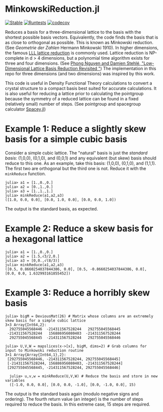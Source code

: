# MinkowskiReduction.jl

[![Stable](https://img.shields.io/badge/docs-stable-blue.svg)](https://glwhart.github.io/MinkowskiReduction.jl)
[![Runtests](https://github.com/glwhart/MinkowskiReduction.jl/actions/workflows/Runtests.yml/badge.svg)](https://github.com/glwhart/MinkowskiReduction.jl/actions/workflows/Runtests.yml)
[![codecov](https://codecov.io/gh/glwhart/MinkowskiReduction.jl/branch/main/graph/badge.svg?token=2SG9ZXKC2W)](https://codecov.io/gh/glwhart/MinkowskiReduction.jl)

Reduces a basis for a three-dimensional lattice to the basis with the shortest possible basis vectors. Equivalently, the code finds the basis that is as close to orthogonal as possible. This is known as Minkowski reduction. (See _Geometrie der Zahlen_ Hermann Minkowski 1910). In higher dimensions, the famous [LLL lattice reduction](https://en.wikipedia.org/wiki/Lenstra%E2%80%93Lenstra%E2%80%93Lov%C3%A1sz_lattice_basis_reduction_algorithm) is commonly used. Lattice reduction is NP-complete in d > 4 dimensions, but a polynomial time algorithm exists for three and four dimensions. (See [Phong Nguyen and Damien Stehlé, "Low-Dimensional Lattice Basis Reduction Revisited
"](https://link.springer.com/chapter/10.1007/978-3-540-24847-7_26)) The implementation in this repo for three dimensions (and two dimensions) was inspired by this work.

This code is useful in Density Functional Theory calculations to convert a crystal structure to a compact basis best suited for accurate calculations. It is also useful for reducing a lattice prior to calculating the pointgroup because the symmetry of a reduced lattice can be found in a fixed (relatively small) number of steps. (See pointgroup and spacegroup calculator [Spacey.jl](https://github.com/glwhart/Spacey.jl))


# Example 1: Reduce a slightly skew basis for a simple cubic basis
Consider a simple cubic lattice. The "natural" basis is just the _standard basis_: (1,0,0), (0,1,0), and (0,0,1) and any equivalent (but skew) basis should reduce to this one. As an example, take this basis: (1,0,0), (0,1,0), and (1,1,1). The first two are orthogonal but the third one is not. Reduce it with the `minkReduce` function.
```
julia> a1 = [1.,0.,0.]
julia> a2 = [0.,1.,0.]
julia> a3 = [1.,1.,1.]
julia> minkReduce(a1,a2,a3)
([1.0, 0.0, 0.0], [0.0, 1.0, 0.0], [0.0, 0.0, 1.0])
```
The output is the standard basis, as expected.

# Example 2: Reduce a skew basis for a hexagonal lattice
```
julia> a1 = [1.,0.,0.]
julia> a2 = [1.5,√3/2,0.]
julia> a3 = [0,0.,√(8/3)]
julia> minkReduce(a1,a2,a3)
([0.5, 0.8660254037844386, 0.0], [0.5, -0.8660254037844386, 0.0], [0.0, 0.0, 1.632993161855452])
```
# Example 3: Reduce a horribly skew basis
```
julia> bigM = DeviousMat(26) # Matrix whose columns are an extremely skew basis for a simple cubic lattice
3×3 Array{Int64,2}:
  292755045568446  -214311567528244   292755045568445
 -214311567528244   156886956080403  -214311567528244
  292755045568445  -214311567528244   292755045568446
  
julia> U,V,W = mapslices(x->[x], bigM, dims=2) # Grab columns for input to Minkowski reduction routine
3×1 Array{Array{Int64,1},2}:
 [292755045568446, -214311567528244, 292755045568445]
 [-214311567528244, 156886956080403, -214311567528244]
 [292755045568445, -214311567528244, 292755045568446]
  
  julia> u,v,w = minkReduce(U,V,W) # Reduce the basis and store in new variables
  ([-1.0, 0.0, 0.0], [0.0, 0.0, -1.0], [0.0, -1.0, 0.0], 15)
  ```
  The output is the standard basis again (modulo negative signs and ordering). The fourth return value (an integer) is the number of steps required to reduce the basis. In this extreme case, 15 steps are required.
